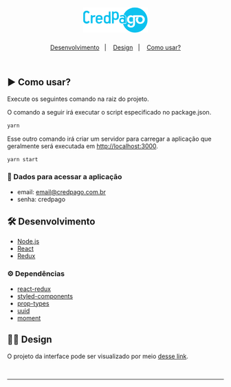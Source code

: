 <h1 align="center">
  <img src=".github/logo.svg" alt="logo" width=150px>
</h1>

<p align="center">
  <a href="#-desenvolvimento">Desenvolvimento</a>&nbsp;&nbsp;&nbsp;|&nbsp;&nbsp;&nbsp;
  <a href="#-design">Design</a>&nbsp;&nbsp;&nbsp;|&nbsp;&nbsp;&nbsp;
  <a href="#-como-usar?">Como usar?</a>
</p>

<br>

## ▶️ Como usar?

Execute os seguintes comando na raiz do projeto.

O comando a seguir irá executar o script especificado no package.json.
```bash
yarn
```

Esse outro comando irá criar um servidor para carregar a aplicação que geralmente será executada em [http://localhost:3000]().
```bash
yarn start
```

### 🔑 Dados para acessar a aplicação

- email: email@credpago.com.br
- senha: credpago

## 🛠️ Desenvolvimento

- [Node.js](https://nodejs.org/en/)
- [React](https://reactjs.org)
- [Redux](https://redux.js.org/)

### ⚙️ Dependências

- [react-redux](https://www.npmjs.com/package/react-redux)
- [styled-components](https://www.npmjs.com/package/styled-components)
- [prop-types](https://www.npmjs.com/package/prop-types)
- [uuid](https://www.npmjs.com/package/uuid)
- [moment](https://www.npmjs.com/package/moment)

## 💅🏻 Design

O projeto da interface pode ser visualizado por meio [desse link](https://www.figma.com/file/T9xbTUTVoNmVqGvgzRJixB/Untitled?node-id=0%3A1).

<br>

---